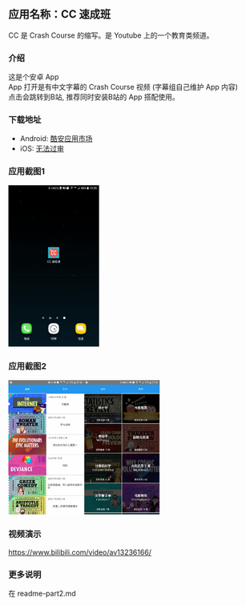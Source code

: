 ## 应用名称：CC 速成班
CC 是 Crash Course 的缩写。是 Youtube 上的一个教育类频道。

### 介绍
这是个安卓 App    
App 打开是有中文字幕的 Crash Course 视频 (字幕组自己维护 App 内容)     
点击会跳转到B站, 推荐同时安装B站的 App 搭配使用。             

### 下载地址
* Android: [酷安应用市场](https://www.coolapk.com/apk/147390)
* iOS: [无法过审](https://github.com/1c7/CrashCourse-iOS-App)

### 应用截图1
<img src="./SourceCode/unrelated-stuff/ss.png" width="36%">

### 应用截图2
<img src="./SourceCode/unrelated-stuff/tab1.jpg" width="30%"><img src="./SourceCode/unrelated-stuff/tab2.jpg" width="30%">

### 视频演示
https://www.bilibili.com/video/av13236166/

### 更多说明
在 readme-part2.md
